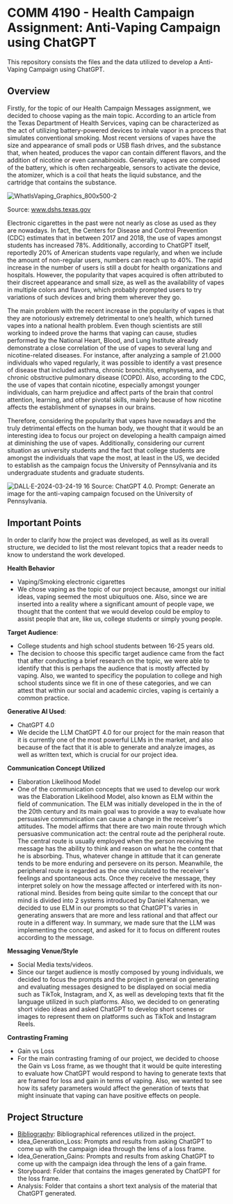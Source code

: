 # COMM 4190 - Health Campaign Assignment: Anti-Vaping Campaign using ChatGPT

This repository consists the files and the data utilized to develop a Anti-Vaping Campaign using ChatGPT.

## Overview

Firstly, for the topic of our Health Campaign Messages assignment, we decided to choose vaping as the main topic. According to an article from the Texas Department of Health Services, vaping can be characterized as the act of utilizing battery-powered devices to inhale vapor in a process that simulates conventional smoking. Most recent versions of vapes have the size and appearance of small pods or USB flash drives, and the substance that, when heated, produces the vapor can contain different flavors, and the addition of nicotine or even cannabinoids. Generally, vapes are composed of the battery, which is often rechargeable, sensors to activate the device, the atomizer, which is a coil that heats the liquid substance, and the cartridge that contains the substance. 

![WhatIsVaping_Graphics_800x500-2](https://github.com/yummyhopper/anti_vaping_campaign/assets/80358822/58bf798c-7b3a-4382-8b68-0a3b1a6da8da)

Source: www.dshs.texas.gov

Electronic cigarettes in the past were not nearly as close as used as they are nowadays. In fact, the Centers for Disease and Control Prevention (CDC) estimates that in between 2017 and 2018, the use of vapes amongst students has increased 78%. Additionally, according to ChatGPT itself, reportedly 20% of American students vape regularly, and when we include the amount of non-regular users, numbers can reach up to 40%. The rapid increase in the number of users is still a doubt for health organizations and hospitals. However, the popularity that vapes acquired is often attributed to their discreet appearance and small size, as well as the availability of vapes in multiple colors and flavors, which probably prompted users to try variations of such devices and bring them wherever they go. 

The main problem with the recent increase in the popularity of vapes is that they are notoriously extremely detrimental to one’s health, which turned vapes into a national health problem. Even though scientists are still working to indeed prove the harms that vaping can cause, studies performed by the National Heart, Blood, and Lung Institute already demonstrate a close correlation of the use of vapes to several lung and nicotine-related diseases. For instance, after analyzing a sample of 21.000 individuals who vaped regularly, it was possible to identify a vast presence of disease that included asthma, chronic bronchitis, emphysema, and chronic obstructive pulmonary disease (COPD). Also, according to the CDC, the use of vapes that contain nicotine, especially amongst younger individuals, can harm prejudice and affect parts of the brain that control attention, learning, and other pivotal skills, mainly because of how nicotine affects the establishment of synapses in our brains. 

Therefore, considering the popularity that vapes have nowadays and the truly detrimental effects on the human body, we thought that it would be an interesting idea to focus our project on developing a health campaign aimed at diminishing the use of vapes. Additionally, considering our current situation as university students and the fact that college students are amongst the individuals that vape the most, at least in the US, we decided to establish as the campaign focus the University of Pennsylvania and its undergraduate students and graduate students. 

![DALL·E-2024-03-24-19 16](https://github.com/yummyhopper/anti_vaping_campaign/assets/80358822/fd47585d-5ba7-43f5-8fdb-4928ae37bf7d)
Source: ChatGPT 4.0. Prompt: Generate an image for the anti-vaping campaign focused on the University of Pennsylvania. 

## Important Points 

In order to clarify how the project was developed, as well as its overall structure, we decided to list the most relevant topics that a reader needs to know to understand the work developed. 

**Health Behavior**

- Vaping/Smoking electronic cigarettes
- We chose vaping as the topic of our project because, amongst our initial ideas, vaping seemed the most ubiquituos one. Also, since we are inserted into a reality where a significant amount of people vape, we thought that the content that we would develop could be employ to assist people that are, like us, college students or simply young people. 

**Target Audience**:

- College students and high school students between 16-25 years old.
- The decision to choose this specific target audience came from the fact that after conducting a brief research on the topic, we were able to identify that this is perhaps the audience that is mostly affected by vaping. Also, we wanted to specificy the population to college and high school students since we fit in one of these categories, and we can attest that within our social and academic circles, vaping is certainly a common practice.

**Generative AI Used**:

- ChatGPT 4.0
- We decide the LLM ChatGPT 4.0 for our project for the main reason that it is currently one of the most powerful LLMs in the market, and also because of the fact that it is able to generate and analyze images, as well as written text, which is crucial for our project idea.

**Communication Concept Utilized**

- Elaboration Likelihood Model
- One of the communication concepts that we used to develop our work was the Elaboration Likelihood Model, also known as ELM within the field of communication. The ELM was initially developed in the in the of the 20th century and its main goal was to provide a way to evaluate how persuasive communication can cause a change in the receiver's attitudes. The model affirms that there are two main route through which persuasive communication act: the central route ad the peripheral route.
The central route is usually employed when the person receiving the message has the ability to think and reason on what he the content that he is absorbing. Thus, whatever change in attitude that it can generate tends to be more enduring and persevere on its person. Meanwhile, the peripheral route is regarded as the one vinculated to the receiver's feelings and spontaneous acts. Once they receive the message, they interpret solely on how the message affected or interfered with its non-rational mind.
Besides from being quite similar to the concept that our mind is divided into 2 systems introduced by Daniel Kahneman, we decided to use ELM in our prompts so that ChatGPT's varies in generating answers that are more and less rational and that affect our route in a different way. In summary, we made sure that the LLM was implementing the concept, and asked for it to focus on different routes according to the message. 

**Messaging Venue/Style**

- Social Media texts/videos.
- Since our target audience is mostly composed by young individuals, we decided to focus the prompts and the project in general on generating and evaluating messages designed to be displayed on social media such as TikTok, Instagram, and X, as well as developing texts that fit the language utilized in such platforms. Also, we decided to on generating short video ideas and asked ChatGPT to develop short scenes or images to represent them on platforms such as TikTok and Instagram Reels. 

**Contrasting Framing**

- Gain vs Loss
- For the main contrasting framing of our project, we decided to choose the Gain vs Loss frame, as we thought that it would be quite interesting to evaluate how ChatGPT would respond to having to generate texts that are framed for loss and gain in terms of vaping. Also, we wanted to see how its safety parameters would affect the generation of texts that might insinuate that vaping can have positive effects on people.

## Project Structure

- [Bibliography](Bibliography/references.md): Bibliographical references utilized in the project. 
- Idea_Generation_Loss: Prompts and results from asking ChatGPT to come up with the campaign idea through the lens of a loss frame.
- Idea_Generation_Gains: Prompts and results from asking ChatGPT to come up with the campaign idea through the lens of a gain frame.
- Storyboard: Folder that contains the images generated by ChatGPT for the loss frame.
- Analysis: Folder that contains a short text analysis of the material that ChatGPT generated.
